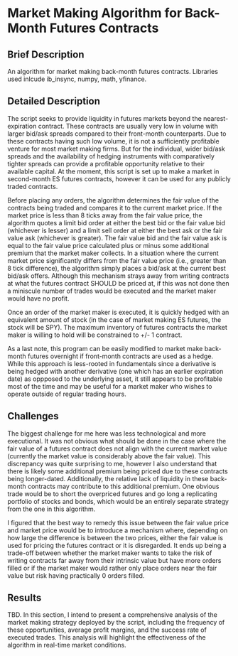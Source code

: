 # Market Making Algorithm for Back-Month Futures Contracts
## Brief Description
An algorithm for market making back-month futures contracts.
Libraries used inlcude ib_insync, numpy, math, yfinance.

## Detailed Description
The script seeks to provide liquidity in futures markets beyond the nearest-expiration contract. These contracts are usually very low in volume with larger bid/ask spreads compared to their front-month counterparts. Due to these contracts having such low volume, it is not a sufficiently profitable venture for most market making firms. But for the individual, wider bid/ask spreads and the availability of hedging instruments with comparatively tighter spreads can provide a profitable opportunity relative to their available capital. At the moment, this script is set up to make a market in second-month ES futures contracts, however it can be used for any publicly traded contracts.

Before placing any orders, the algorithm determines the fair value of the contracts being traded and compares it to the current market price. If the market price is less than 8 ticks away from the fair value price, the algorithm quotes a limit bid order at either the best bid or the fair value bid (whichever is lesser) and a limit sell order at either the best ask or the fair value ask (whichever is greater). The fair value bid and the fair value ask is equal to the fair value price calculated plus or minus some additional premium that the market maker collects. In a situation where the current market price significantly differs from the fair value price (i.e., greater than 8 tick difference), the algorithm simply places a bid/ask at the current best bid/ask offers. Although this mechanism strays away from writing contracts at what the futures contract SHOULD be priced at, if this was not done then a miniscule number of trades would be executed and the market maker would have no profit.

Once an order of the market maker is executed, it is quickly hedged with an equivalent amount of stock (in the case of market making ES futures, the stock will be SPY). The maximum inventory of futures contracts the market maker is willing to hold will be constrained to +/- 1 contract. 

As a last note, this program can be easily modified to market make back-month futures overnight if front-month contracts are used as a hedge. While this approach is less-rooted in fundamentals since a derivative is being hedged with another derivative (one which has an earlier expiration date) as oppposed to the underlying asset, it still appears to be profitable most of the time and may be useful for a market maker who wishes to operate outside of regular trading hours.

## Challenges
The biggest challenge for me here was less technological and more executional. It was not obvious what should be done in the case where the fair value of a futures contract does not align with the current market value (currently the market value is considerably above the fair value). This discrepancy was quite surprising to me, however I also understand that there is likely some additional premium being priced due to these contracts being longer-dated. Additionally, the relative lack of liquidity in these back-month contracts may contribute to this additional premium. One obvious trade would be to short the overpriced futures and go long a replicating portfolio of stocks and bonds, which would be an entirely separate strategy from the one in this algorithm.

I figured that the best way to remedy this issue between the fair value price and market price would be to introduce a mechanism where, depending on how large the difference is between the two prices, either the fair value is used for pricing the futures contract or it is disregarded. It ends up being a trade-off between whether the market maker wants to take the risk of writing contracts far away from their intrinsic value but have more orders filled or if the market maker would rather only place orders near the fair value but risk having practically 0 orders filled.

## Results
TBD. In this section, I intend to present a comprehensive analysis of the market making strategy deployed by the script, including the frequency of these opportunities, average profit margins, and the success rate of executed trades. This analysis will highlight the effectiveness of the algorithm in real-time market conditions.
